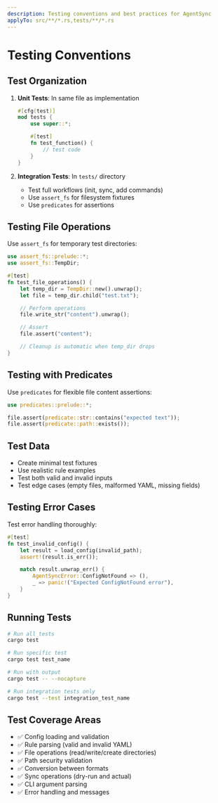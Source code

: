 ```yaml
---
description: Testing conventions and best practices for AgentSync
applyTo: src/**/*.rs,tests/**/*.rs
---
```

# Testing Conventions

## Test Organization

1. **Unit Tests**: In same file as implementation

   ```rust
   #[cfg(test)]
   mod tests {
       use super::*;

       #[test]
       fn test_function() {
           // test code
       }
   }
   ```

2. **Integration Tests**: In `tests/` directory
   - Test full workflows (init, sync, add commands)
   - Use `assert_fs` for filesystem fixtures
   - Use `predicates` for assertions

## Testing File Operations

Use `assert_fs` for temporary test directories:

```rust
use assert_fs::prelude::*;
use assert_fs::TempDir;

#[test]
fn test_file_operations() {
    let temp_dir = TempDir::new().unwrap();
    let file = temp_dir.child("test.txt");

    // Perform operations
    file.write_str("content").unwrap();

    // Assert
    file.assert("content");

    // Cleanup is automatic when temp_dir drops
}
```

## Testing with Predicates

Use `predicates` for flexible file content assertions:

```rust
use predicates::prelude::*;

file.assert(predicate::str::contains("expected text"));
file.assert(predicate::path::exists());
```

## Test Data

- Create minimal test fixtures
- Use realistic rule examples
- Test both valid and invalid inputs
- Test edge cases (empty files, malformed YAML, missing fields)

## Testing Error Cases

Test error handling thoroughly:

```rust
#[test]
fn test_invalid_config() {
    let result = load_config(invalid_path);
    assert!(result.is_err());

    match result.unwrap_err() {
        AgentSyncError::ConfigNotFound => (),
        _ => panic!("Expected ConfigNotFound error"),
    }
}
```

## Running Tests

```bash
# Run all tests
cargo test

# Run specific test
cargo test test_name

# Run with output
cargo test -- --nocapture

# Run integration tests only
cargo test --test integration_test_name
```

## Test Coverage Areas

- ✅ Config loading and validation
- ✅ Rule parsing (valid and invalid YAML)
- ✅ File operations (read/write/create directories)
- ✅ Path security validation
- ✅ Conversion between formats
- ✅ Sync operations (dry-run and actual)
- ✅ CLI argument parsing
- ✅ Error handling and messages
